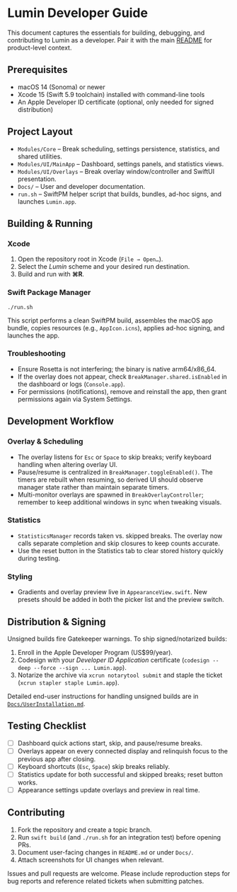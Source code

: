 # Lumin Developer Guide

This document captures the essentials for building, debugging, and contributing to Lumin as a developer. Pair it with the main [README](../README.md) for product-level context.

## Prerequisites

- macOS 14 (Sonoma) or newer
- Xcode 15 (Swift 5.9 toolchain) installed with command-line tools
- An Apple Developer ID certificate (optional, only needed for signed distribution)

## Project Layout

- `Modules/Core` – Break scheduling, settings persistence, statistics, and shared utilities.
- `Modules/UI/MainApp` – Dashboard, settings panels, and statistics views.
- `Modules/UI/Overlays` – Break overlay window/controller and SwiftUI presentation.
- `Docs/` – User and developer documentation.
- `run.sh` – SwiftPM helper script that builds, bundles, ad-hoc signs, and launches `Lumin.app`.

## Building & Running

### Xcode
1. Open the repository root in Xcode (`File → Open…`).
2. Select the *Lumin* scheme and your desired run destination.
3. Build and run with **⌘R**.

### Swift Package Manager
```
./run.sh
```
This script performs a clean SwiftPM build, assembles the macOS app bundle, copies resources (e.g., `AppIcon.icns`), applies ad-hoc signing, and launches the app.

### Troubleshooting
- Ensure Rosetta is not interfering; the binary is native arm64/x86_64.
- If the overlay does not appear, check `BreakManager.shared.isEnabled` in the dashboard or logs (`Console.app`).
- For permissions (notifications), remove and reinstall the app, then grant permissions again via System Settings.

## Development Workflow

### Overlay & Scheduling
- The overlay listens for `Esc` or `Space` to skip breaks; verify keyboard handling when altering overlay UI.
- Pause/resume is centralized in `BreakManager.toggleEnabled()`. The timers are rebuilt when resuming, so derived UI should observe manager state rather than maintain separate timers.
- Multi-monitor overlays are spawned in `BreakOverlayController`; remember to keep additional windows in sync when tweaking visuals.

### Statistics
- `StatisticsManager` records taken vs. skipped breaks. The overlay now calls separate completion and skip closures to keep counts accurate.
- Use the reset button in the Statistics tab to clear stored history quickly during testing.

### Styling
- Gradients and overlay preview live in `AppearanceView.swift`. New presets should be added in both the picker list and the preview switch.

## Distribution & Signing

Unsigned builds fire Gatekeeper warnings. To ship signed/notarized builds:
1. Enroll in the Apple Developer Program (US$99/year).
2. Codesign with your *Developer ID Application* certificate (`codesign --deep --force --sign ... Lumin.app`).
3. Notarize the archive via `xcrun notarytool submit` and staple the ticket (`xcrun stapler staple Lumin.app`).

Detailed end-user instructions for handling unsigned builds are in [`Docs/UserInstallation.md`](UserInstallation.md).

## Testing Checklist

- [ ] Dashboard quick actions start, skip, and pause/resume breaks.
- [ ] Overlays appear on every connected display and relinquish focus to the previous app after closing.
- [ ] Keyboard shortcuts (`Esc`, `Space`) skip breaks reliably.
- [ ] Statistics update for both successful and skipped breaks; reset button works.
- [ ] Appearance settings update overlays and preview in real time.

## Contributing

1. Fork the repository and create a topic branch.
2. Run `swift build` (and `./run.sh` for an integration test) before opening PRs.
3. Document user-facing changes in `README.md` or under `Docs/`.
4. Attach screenshots for UI changes when relevant.

Issues and pull requests are welcome. Please include reproduction steps for bug reports and reference related tickets when submitting patches.
